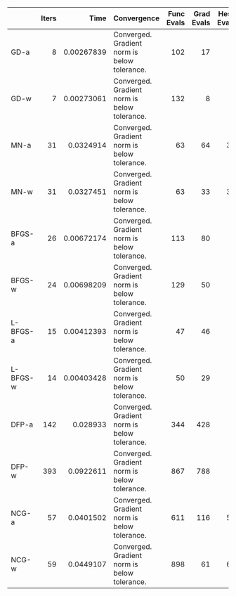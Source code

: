 |          |   Iters |       Time | Convergence                                  |   Func Evals |   Grad Evals |   Hess Evals |
|:---------|--------:|-----------:|:---------------------------------------------|-------------:|-------------:|-------------:|
| GD-a     |       8 | 0.00267839 | Converged. Gradient norm is below tolerance. |          102 |           17 |            0 |
| GD-w     |       7 | 0.00273061 | Converged. Gradient norm is below tolerance. |          132 |            8 |            0 |
| MN-a     |      31 | 0.0324914  | Converged. Gradient norm is below tolerance. |           63 |           64 |           32 |
| MN-w     |      31 | 0.0327451  | Converged. Gradient norm is below tolerance. |           63 |           33 |           32 |
| BFGS-a   |      26 | 0.00672174 | Converged. Gradient norm is below tolerance. |          113 |           80 |            0 |
| BFGS-w   |      24 | 0.00698209 | Converged. Gradient norm is below tolerance. |          129 |           50 |            0 |
| L-BFGS-a |      15 | 0.00412393 | Converged. Gradient norm is below tolerance. |           47 |           46 |            0 |
| L-BFGS-w |      14 | 0.00403428 | Converged. Gradient norm is below tolerance. |           50 |           29 |            0 |
| DFP-a    |     142 | 0.028933   | Converged. Gradient norm is below tolerance. |          344 |          428 |            0 |
| DFP-w    |     393 | 0.0922611  | Converged. Gradient norm is below tolerance. |          867 |          788 |            0 |
| NCG-a    |      57 | 0.0401502  | Converged. Gradient norm is below tolerance. |          611 |          116 |           58 |
| NCG-w    |      59 | 0.0449107  | Converged. Gradient norm is below tolerance. |          898 |           61 |           60 |